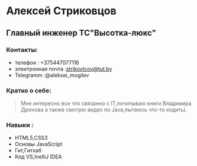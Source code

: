 # Алексей Стриковцов
## Главный инженер ТС"Высотка-люкс"
### Контакты:
* телефон : +375447077116 
* электронная почта :strikovtcov@tut.by
* Telegramm :@aleksei_mogilev

###  Кратко о себе:
> Мне интересно все что связанно с IT,почитываю книги Владимира Дронова 
>а также смотрю видео по Java,пытаюсь что-то кодить).
### Навыки :
* HTML5,CSS3
* Основы JavaScript
* Гит,Гитхаб
* Код VS,InelliJ IDEA


